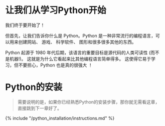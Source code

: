 # 让我们从学习Python开始

我们终于要开始了！

但首先，让我们告诉你什么是 Python。Python 是一种非常流行的编程语言，可以用来创建网站、 游戏、 科学软件、 图形和很多很多其他的东西。

Python 起源于 1980 年代后期，该语言的重要目标是源代码的人类可读性 (而不是机器!)。 这就是为什么它看起来比其他编程语言简单得多。 这使得它易于学习，但不要担心，Python 也是真的很强大 ！

# Python的安装

> 需要说明的是，如果你已经熟悉Python的安装步骤，那你就无需看这章，直接跳到下一章好了。

{% include "/python_installation/instructions.md" %}
